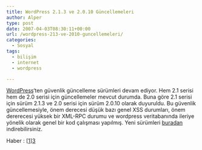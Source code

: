 ```yaml
---
title: WordPress 2.1.3 ve 2.0.10 Güncellemeleri
author: Alper
type: post
date: 2007-04-03T08:30:11+00:00
url: /wordpress-213-ve-2010-guncellemeleri/
categories:
  - Sosyal
tags:
  - bilişim
  - internet
  - wordpress

---
```

[WordPress][1]&#8216;ten güvenlik güncelleme sürümleri devam ediyor. Hem 2.1 serisi hem de 2.0 serisi için güncellemeler mevcut durumda. Buna göre 2.1 serisi için sürüm 2.1.3 ve 2.0 serisi için sürüm 2.0.10 olarak duyuruldu. Bu güvenlik güncellemesiyle, önem derecesi düşük bazı genel XSS durumları, önem dererecesi yüksek bir XML-RPC durumu ve wordpress veritabanında ileriye yönelik olarak genel bir kod çalışması yapılmış. Yeni sürümleri [buradan][2] indirebilirsiniz.

Haber : [[1]][3]

 [1]: http://wordpress.org
 [2]: http://wordpress.org/download/
 [3]: http://wordpress.org/development/2007/04/wordpress-213-and-2010/